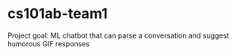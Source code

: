 # cs101ab-team1
Project goal: ML chatbot that can parse a conversation and suggest humorous GIF responses
